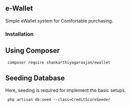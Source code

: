 ## e-Wallet

Simple eWallet system for Comfortable purchasing.

### Installation

**Using Composer**
---

     composer require shankarthiyagaraajan/ewallet
     
**Seeding Database**
---

Here, seeding is required for implement the basic setups.

     php artisan db:seed --class=CreditScoreSeeder